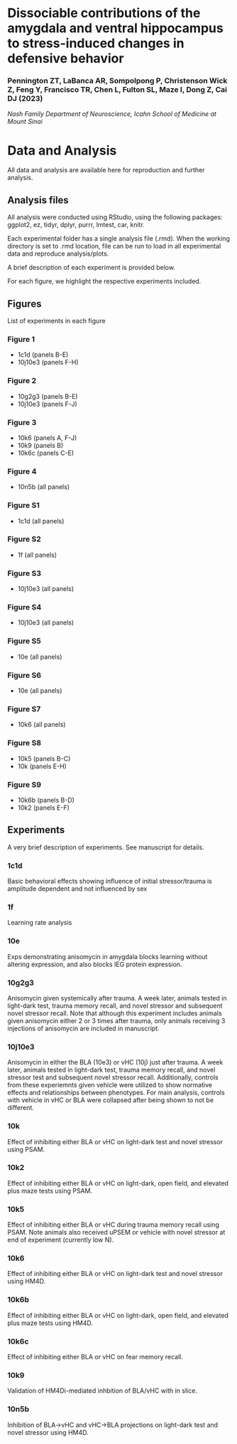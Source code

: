 # Dissociable contributions of the amygdala and ventral hippocampus to stress-induced changes in defensive behavior
### Pennington ZT, LaBanca AR, Sompolpong P, Christenson Wick Z, Feng Y, Francisco TR, Chen L, Fulton SL, Maze I, Dong Z, Cai DJ (2023)
*Nash Family Department of Neuroscience, Icahn School of Medicine at Mount Sinai*
 
 
# Data and Analysis
All data and analysis are available here for reproduction and further analysis.  


## Analysis files
All analysis were conducted using RStudio, using the following packages: ggplot2, ez, tidyr, dplyr, purrr, lmtest, car, knitr.

Each experimental folder has a single analysis file (.rmd).  When the working directory is set to .rmd location, file can be run to load in all experimental data and reproduce analysis/plots.

A brief description of each experiment is provided below.

For each figure, we highlight the respective experiments included.  


## Figures
List of experiments in each figure

### Figure 1
- 1c1d (panels B-E)
- 10j10e3 (panels F-H)

### Figure 2
- 10g2g3 (panels B-E)
- 10j10e3 (panels F-J)

### Figure 3
- 10k6 (panels A, F-J)
- 10k9 (panels B)
- 10k6c (panels C-E)

### Figure 4
- 10n5b (all panels)

### Figure S1
- 1c1d (all panels)
### Figure S2
- 1f (all panels)
### Figure S3
- 10j10e3 (all panels)
### Figure S4
- 10j10e3 (all panels)
### Figure S5
- 10e (all panels)
### Figure S6
- 10e (all panels)
### Figure S7
- 10k6 (all panels)
### Figure S8
- 10k5 (panels B-C)
- 10k (panels E-H)
### Figure S9
- 10k6b (panels B-D)
- 10k2 (panels E-F)



## Experiments

A very brief description of experiments.  See manuscript for details.

### 1c1d
Basic behavioral effects showing influence of initial stressor/trauma is amplitude dependent and not influenced by sex

### 1f
Learning rate analysis

### 10e

Exps demonstrating anisomycin in amygdala blocks learning without altering expression, and also blocks IEG protein expression.

### 10g2g3

Anisomycin given systemically after trauma.  A week later, animals tested in light-dark test, trauma memory recall, and novel stressor and subsequent novel stressor recall.  Note that although this experiment includes animals given anisomycin either 2 or 3 times after trauma, only animals receiving 3 injections of anisomycin are included in manuscript.  

### 10j10e3

Anisomycin in either the BLA (10e3) or vHC (10j) just after trauma.  A week later, animals tested in light-dark test, trauma memory recall, and novel stressor test and subsequent novel stressor recall.  Additionally, controls from these experiemnts given vehicle were utilized to show normative effects and relationships between phenotypes.  For main analysis, controls with vehicle in vHC or BLA were collapsed after being shown to not be different.

### 10k

Effect of inhibiting either BLA or vHC on light-dark test and novel stressor using PSAM.

### 10k2

Effect of inhibiting either BLA or vHC on light-dark, open field, and elevated plus maze tests using PSAM.

### 10k5

Effect of inhibiting either BLA or vHC during trauma memory recall using PSAM.  Note animals also received uPSEM or vehicle with novel stressor at end of experiment (currently low N).

### 10k6

Effect of inhibiting either BLA or vHC on light-dark test and novel stressor using HM4D.

### 10k6b

Effect of inhibiting either BLA or vHC on light-dark, open field, and elevated plus maze tests using HM4D.

### 10k6c

Effect of inhibiting either BLA or vHC on fear memory recall.

### 10k9

Validation of HM4Di-mediated inhbition of BLA/vHC with in slice.

### 10n5b

Inhibition of BLA->vHC and vHC->BLA projections on light-dark test and novel stressor using HM4D.